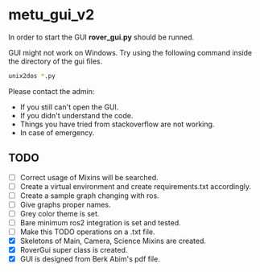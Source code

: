 # metu_gui_v2

In order to start the GUI **rover_gui.py** should be runned.

GUI might not work on Windows. Try using the following command inside the directory of the gui files.

```bash
unix2dos *.py
```

Please contact the admin:
* If you still can't open the GUI.
* If you didn't understand the code.
* Things you have tried from stackoverflow are not working.
* In case of emergency.


## TODO
- [ ] Correct usage of Mixins will be searched.
- [ ] Create a virtual environment and create requirements.txt accordingly.
- [ ] Create a sample graph changing with ros.
- [ ] Give graphs proper names.
- [ ] Grey color theme is set.
- [ ] Bare minimum ros2 integration is set and tested.
- [ ] Make this TODO operations on a .txt file.
- [x] Skeletons of Main, Camera, Science Mixins are created.
- [x] RoverGui super class is created.
- [x] GUI is designed from Berk Abim's pdf file.